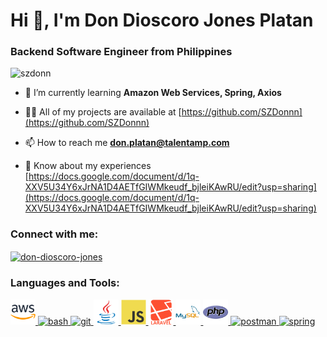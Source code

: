 <h1>Hi 👋, I'm Don Dioscoro Jones Platan</h1>
<h3>Backend Software Engineer from Philippines</h3>

<p align="left"> 
  <img src="https://komarev.com/ghpvc/?username=szdonn&label=Profile%20views&color=0e75b6&style=flat" alt="szdonn" /> 
</p>

- 🌱 I’m currently learning **Amazon Web Services, Spring, Axios**

- 👨‍💻 All of my projects are available at [https://github.com/SZDonnn](https://github.com/SZDonnn)

- 📫 How to reach me **don.platan@talentamp.com**

- 📄 Know about my experiences [https://docs.google.com/document/d/1q-XXV5U34Y6xJrNA1D4AETfGIWMkeudf_bjleiKAwRU/edit?usp=sharing](https://docs.google.com/document/d/1q-XXV5U34Y6xJrNA1D4AETfGIWMkeudf_bjleiKAwRU/edit?usp=sharing)

<h3 align="left">Connect with me:</h3>
<p align="left">
  <a href="https://linkedin.com/in/don-dioscoro-jones" target="blank">
    <img align="center" src="https://raw.githubusercontent.com/rahuldkjain/github-profile-readme-generator/master/src/images/icons/Social/linked-in-alt.svg" 
     alt="don-dioscoro-jones" height="30" width="40" />
  </a>
</p>

<h3 align="left">Languages and Tools:</h3>
<p align="left"> 
  <a href="https://aws.amazon.com" target="_blank" rel="noreferrer"> <img src="https://raw.githubusercontent.com/devicons/devicon/master/icons/amazonwebservices/amazonwebservices-original-wordmark.svg"    alt="aws" width="40" height="40"/> </a> <a href="https://www.gnu.org/software/bash/" target="_blank" rel="noreferrer"> 
      <img src="https://www.vectorlogo.zone/logos/gnu_bash/gnu_bash-icon.svg" alt="bash" width="40" height="40"/> </a> <a href="https://git-scm.com/" target="_blank" rel="noreferrer"> 
      <img src="https://www.vectorlogo.zone/logos/git-scm/git-scm-icon.svg" alt="git" width="40" height="40"/> </a> <a href="https://www.java.com" target="_blank" rel="noreferrer"> 
      <img src="https://raw.githubusercontent.com/devicons/devicon/master/icons/java/java-original.svg" alt="java" width="40" height="40"/> </a> <a 
        href="https://developer.mozilla.org/en-US/docs/Web/JavaScript" target="_blank" rel="noreferrer"> 
      <img src="https://raw.githubusercontent.com/devicons/devicon/master/icons/javascript/javascript-original.svg" alt="javascript" width="40" height="40"/> 
  </a> 
  <a href="https://laravel.com/" target="_blank" rel="noreferrer"> 
    <img src="https://raw.githubusercontent.com/devicons/devicon/master/icons/laravel/laravel-plain-wordmark.svg" alt="laravel" width="40" height="40"/> 
  </a> 
  <a href="https://www.mysql.com/" target="_blank" rel="noreferrer"> 
    <img src="https://raw.githubusercontent.com/devicons/devicon/master/icons/mysql/mysql-original-wordmark.svg" alt="mysql" width="40" height="40"/> 
  </a> 
  <a href="https://www.php.net" target="_blank" rel="noreferrer"> 
    <img src="https://raw.githubusercontent.com/devicons/devicon/master/icons/php/php-original.svg" alt="php" width="40" height="40"/> 
  </a> 
  <a href="https://postman.com" target="_blank" rel="noreferrer"> 
    <img src="https://www.vectorlogo.zone/logos/getpostman/getpostman-icon.svg" alt="postman" width="40" height="40"/> 
  </a> 
  <a href="https://spring.io/" target="_blank" rel="noreferrer"> 
    <img src="https://www.vectorlogo.zone/logos/springio/springio-icon.svg" alt="spring" width="40" height="40"/> 
  </a> 
</p>

